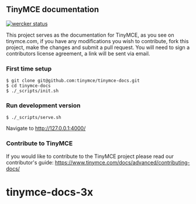 ## TinyMCE documentation

[![wercker status](https://app.wercker.com/status/4d4c743635332430f9d25acae1be5218/s/master "wercker status")](https://app.wercker.com/project/bykey/4d4c743635332430f9d25acae1be5218)

This project serves as the documentation for TinyMCE, as you see on tinymce.com, if you have any modifications you wish to contribute, fork this project, make the changes and submit a pull request. You will need to sign a contributors license agreement, a link will be sent via email.

### First time setup

    $ git clone git@github.com:tinymce/tinymce-docs.git
    $ cd tinymce-docs
    $ ./_scripts/init.sh

### Run development version

    $ ./_scripts/serve.sh

Navigate to http://127.0.0.1:4000/

### Contribute to TinyMCE

If you would like to contribute to the TinyMCE project please read our contributor's guide:
https://www.tinymce.com/docs/advanced/contributing-docs/
# tinymce-docs-3x

